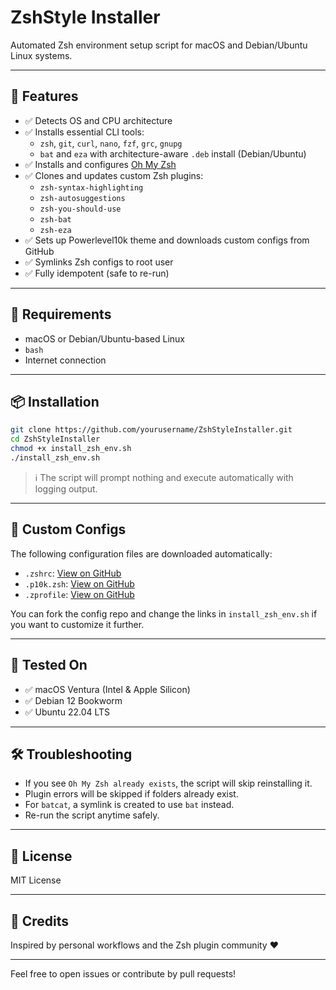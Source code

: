 # ZshStyle Installer

Automated Zsh environment setup script for macOS and Debian/Ubuntu Linux systems.

---

## 🚀 Features

- ✅ Detects OS and CPU architecture
- ✅ Installs essential CLI tools:
  - `zsh`, `git`, `curl`, `nano`, `fzf`, `grc`, `gnupg`
  - `bat` and `eza` with architecture-aware `.deb` install (Debian/Ubuntu)
- ✅ Installs and configures [Oh My Zsh](https://ohmyz.sh/)
- ✅ Clones and updates custom Zsh plugins:
  - `zsh-syntax-highlighting`
  - `zsh-autosuggestions`
  - `zsh-you-should-use`
  - `zsh-bat`
  - `zsh-eza`
- ✅ Sets up Powerlevel10k theme and downloads custom configs from GitHub
- ✅ Symlinks Zsh configs to root user
- ✅ Fully idempotent (safe to re-run)

---

## 🧰 Requirements

- macOS or Debian/Ubuntu-based Linux
- `bash`
- Internet connection

---

## 📦 Installation

```bash
git clone https://github.com/yourusername/ZshStyleInstaller.git
cd ZshStyleInstaller
chmod +x install_zsh_env.sh
./install_zsh_env.sh
```

> ℹ️ The script will prompt nothing and execute automatically with logging output.

---

## 🔧 Custom Configs

The following configuration files are downloaded automatically:

- `.zshrc`: [View on GitHub](https://github.com/New8ie/ZshStyle/blob/main/zsh/.zshrc)
- `.p10k.zsh`: [View on GitHub](https://github.com/New8ie/ZshStyle/blob/main/zsh/.p10k.zsh)
- `.zprofile`: [View on GitHub](https://github.com/New8ie/ZshStyle/blob/main/zsh/.zprofile)

You can fork the config repo and change the links in `install_zsh_env.sh` if you want to customize it further.

---

## 🧪 Tested On

- ✅ macOS Ventura (Intel & Apple Silicon)
- ✅ Debian 12 Bookworm
- ✅ Ubuntu 22.04 LTS

---

## 🛠 Troubleshooting

- If you see `Oh My Zsh already exists`, the script will skip reinstalling it.
- Plugin errors will be skipped if folders already exist.
- For `batcat`, a symlink is created to use `bat` instead.
- Re-run the script anytime safely.

---

## 📝 License

MIT License

---

## 🙏 Credits

Inspired by personal workflows and the Zsh plugin community ❤️

---

Feel free to open issues or contribute by pull requests!

